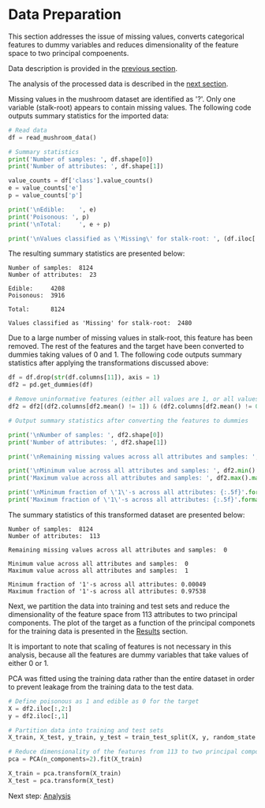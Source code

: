 # Data Preparation

This section addresses the issue of missing values, converts categorical features to dummy variables 
and reduces dimensionality of the feature space to two principal compoenents.

Data description is provided in the [previous section](https://eagronin.github.io/mushroom-classification-acquire). 

The analysis of the processed data is described in the [next section](https://eagronin.github.io/mushroom-classification-analyze).

Missing values in the mushroom dataset are identified as '?'.  Only one variable (stalk-root) appears to contain
missing values.  The following code outputs summary statistics for the imported data:

```python
# Read data
df = read_mushroom_data()

# Summary statistics
print('Number of samples: ', df.shape[0])
print('Number of attributes: ', df.shape[1])

value_counts = df['class'].value_counts()
e = value_counts['e']
p = value_counts['p']

print('\nEdible:    ', e)
print('Poisonous: ', p)
print('\nTotal:     ', e + p)

print('\nValues classified as \'Missing\' for stalk-root: ', (df.iloc[:,11] == '?').sum())
```

The resulting summary statistics are presented below:

```
Number of samples:  8124
Number of attributes:  23

Edible:     4208
Poisonous:  3916

Total:      8124

Values classified as 'Missing' for stalk-root:  2480
```

Due to a large number of missing values in stalk-root, this feature has been removed.
The rest of the features and the target have been converted to dummies taking values of 0 and 1.  The following code 
outputs summary statistics after applying the transformations discussed above:

```python
df = df.drop(str(df.columns[11]), axis = 1)
df2 = pd.get_dummies(df)

# Remove uninformative features (either all values are 1, or all values are 0)
df2 = df2[(df2.columns[df2.mean() != 1]) & (df2.columns[df2.mean() != 0])]

# Output summary statistics after converting the features to dummies

print('\nNumber of samples: ', df2.shape[0])
print('Number of attributes: ', df2.shape[1])

print('\nRemaining missing values across all attributes and samples: ', df2.isnull().sum().sum())

print('\nMinimum value across all attributes and samples: ', df2.min().min())
print('Maximum value across all attributes and samples: ', df2.max().max())

print('\nMinimum fraction of \'1\'-s across all attributes: {:.5f}'.format(df2.mean().min()))
print('Maximum fraction of \'1\'-s across all attributes: {:.5f}'.format(df2.mean().max()))
```

The summary statistics of this transformed dataset are presented below:

```
Number of samples:  8124
Number of attributes:  113

Remaining missing values across all attributes and samples:  0

Minimum value across all attributes and samples:  0
Maximum value across all attributes and samples:  1

Minimum fraction of '1'-s across all attributes: 0.00049
Maximum fraction of '1'-s across all attributes: 0.97538
```

Next, we partition the data into training and test sets and reduce the dimensionality of the feature space from 113 attributes to two principal components.  The plot of the target as a function of the principal componets for the training data is presented in the [Results](https://eagronin.github.io/mushroom-classification-report) section.

It is important to note that scaling of features is not necessary in this analysis, because all the features are dummy variables that take values of either 0 or 1.  

PCA was fitted using the training data rather than the entire dataset in order to prevent leakage from the training data to the test data.

```python
# Define poisonous as 1 and edible as 0 for the target
X = df2.iloc[:,2:]
y = df2.iloc[:,1]            

# Partition data into training and test sets
X_train, X_test, y_train, y_test = train_test_split(X, y, random_state = 10)

# Reduce dimensionality of the features from 113 to two principal components
pca = PCA(n_components=2).fit(X_train)

X_train = pca.transform(X_train)
X_test = pca.transform(X_test)
```

Next step: [Analysis](https://eagronin.github.io/mushroom-classification-analyze)
